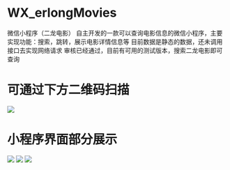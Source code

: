 # WX_erlongMovies
微信小程序（二龙电影）
自主开发的一款可以查询电影信息的微信小程序，主要实现功能：搜索，跳转，展示电影详情信息等
目前数据是静态的数据，还未调用接口去实现网络请求
审核已经通过，目前有可用的测试版本，搜索二龙电影即可查询

# 可通过下方二维码扫描
<image src="http://m.qpic.cn/psc?/V50riWpY341z0H2kM4RT1zqjNe1PHUUQ/ruAMsa53pVQWN7FLK88i5j7VJvjL4d0ZMwVpHvaADirW5*xQkp7CM.Y95DifQmVuEnHJXdR3.JACasB.X4kTamru2b.f*PDXFTvwkzz.Dc8!/b&bo=AgEmAQAAAAABBwQ!&rf=viewer_4">

# 小程序界面部分展示
<image src="http://m.qpic.cn/psc?/V50riWpY341z0H2kM4RT1zqjNe1PHUUQ/45NBuzDIW489QBoVep5mcQUf5Ypr9LVJVcRilN7exWt3diwkUhChgULhbl.c25hyXaM4Dp7nmvJp6hITwkaOEqMYbXE3hNo6.IZx0yRoVD8!/b&bo=egHAAwAAAAABF4g!&rf=viewer_4">
  <image width:200px src="http://m.qpic.cn/psc?/V50riWpY341z0H2kM4RT1zqjNe1PHUUQ/45NBuzDIW489QBoVep5mcQUf5Ypr9LVJVcRilN7exWsFjaQFC5.fB4Zb.OsOtMmdPmRzHI.fIsxFS9jL1zfYeXhEP0qXu39Owp2hf3oHkOE!/b&bo=dgOABwAAAAABF8I!&rf=viewer_4">
    <image src="http://m.qpic.cn/psc?/V50riWpY341z0H2kM4RT1zqjNe1PHUUQ/45NBuzDIW489QBoVep5mcZMai7iguhsYTiovXXORwMFG.3lVFaO6h9TYPoivlmSylvww6f9fj73O4R4jqBKfCR3ldfIhuy0IJ01Hh.vRTlM!/b&bo=pwKABwAAAAABJyI!&rf=viewer_4">
